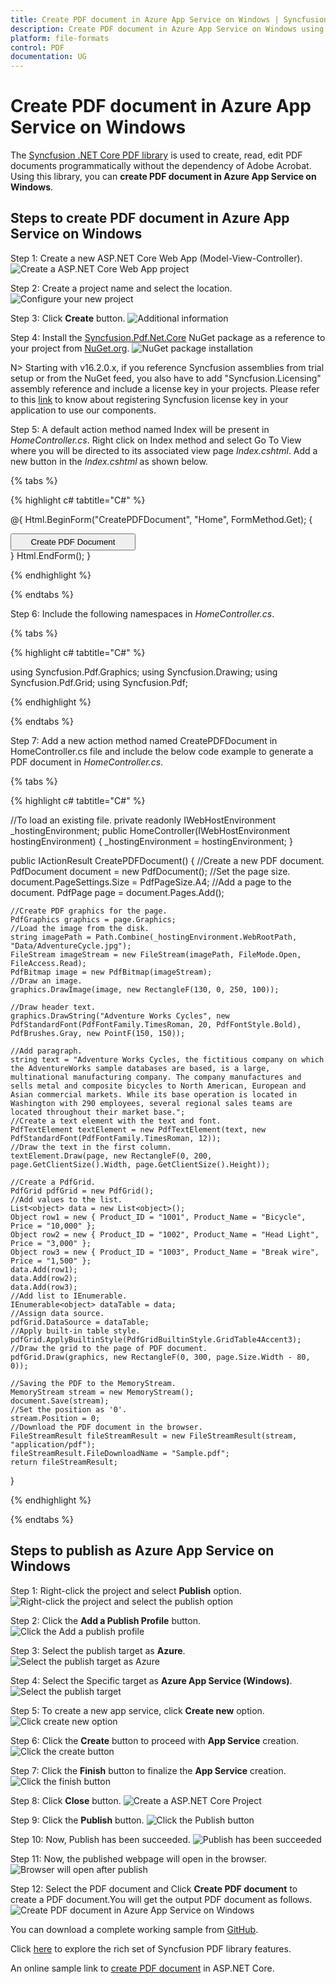 ```yaml
---
title: Create PDF document in Azure App Service on Windows | Syncfusion
description: Create PDF document in Azure App Service on Windows using .NET Core PDF library without the dependency of Adobe Acrobat.
platform: file-formats
control: PDF
documentation: UG
---
```


# Create PDF document in Azure App Service on Windows

The [Syncfusion .NET Core PDF library](https://www.syncfusion.com/document-processing/pdf-framework/net-core) is used to create, read, edit PDF documents programmatically without the dependency of Adobe Acrobat. Using this library, you can **create PDF document in Azure App Service on Windows**.

## Steps to create PDF document in Azure App Service on Windows

Step 1: Create a new ASP.NET Core Web App (Model-View-Controller).
![Create a ASP.NET Core Web App project](Azure_images/Azure_app_service_windows/Create-net-core-web-app.png)

Step 2: Create a project name and select the location.
![Configure your new project](Azure_images/Azure_app_service_windows/project_configuration.png)

Step 3: Click **Create** button. 
![Additional information](Azure_images/Azure_app_service_windows/Framework_selection.png)

Step 4: Install the [Syncfusion.Pdf.Net.Core](https://www.nuget.org/packages/Syncfusion.Pdf.Net.Core/) NuGet package as a reference to your project from [NuGet.org](https://www.nuget.org/).
![NuGet package installation](Azure_images/Azure_app_service_windows/NuGet_package.png)

N> Starting with v16.2.0.x, if you reference Syncfusion assemblies from trial setup or from the NuGet feed, you also have to add "Syncfusion.Licensing" assembly reference and include a license key in your projects. Please refer to this [link](https://help.syncfusion.com/common/essential-studio/licensing/overview) to know about registering Syncfusion license key in your application to use our components.

Step 5: A default action method named Index will be present in *HomeController.cs*. Right click on Index method and select Go To View where you will be directed to its associated view page *Index.cshtml*. Add a new button in the *Index.cshtml* as shown below.

{% tabs %}

{% highlight c# tabtitle="C#" %}

@{
    Html.BeginForm("CreatePDFDocument", "Home", FormMethod.Get);
    {
        <div>
            <input type="submit" value="Create PDF Document" style="width:200px;height:27px" />
        </div>
    }
    Html.EndForm();
}

{% endhighlight %}

{% endtabs %}

Step 6: Include the following namespaces in *HomeController.cs*.

{% tabs %}

{% highlight c# tabtitle="C#" %}

using Syncfusion.Pdf.Graphics;
using Syncfusion.Drawing;
using Syncfusion.Pdf.Grid;
using Syncfusion.Pdf;

{% endhighlight %}

{% endtabs %}

Step 7: Add a new action method named CreatePDFDocument in HomeController.cs file and include the below code example to generate a PDF document in *HomeController.cs*. 

{% tabs %}

{% highlight c# tabtitle="C#" %}

//To load an existing file. 
private readonly IWebHostEnvironment _hostingEnvironment;
public HomeController(IWebHostEnvironment hostingEnvironment)
{
    _hostingEnvironment = hostingEnvironment;
}

public IActionResult CreatePDFDocument()
{
    //Create a new PDF document.
    PdfDocument document = new PdfDocument();
    //Set the page size.
    document.PageSettings.Size = PdfPageSize.A4;
    //Add a page to the document.
    PdfPage page = document.Pages.Add();

    //Create PDF graphics for the page.
    PdfGraphics graphics = page.Graphics;
    //Load the image from the disk.
    string imagePath = Path.Combine(_hostingEnvironment.WebRootPath, "Data/AdventureCycle.jpg");
    FileStream imageStream = new FileStream(imagePath, FileMode.Open, FileAccess.Read);
    PdfBitmap image = new PdfBitmap(imageStream);
    //Draw an image.
    graphics.DrawImage(image, new RectangleF(130, 0, 250, 100));

    //Draw header text. 
    graphics.DrawString("Adventure Works Cycles", new PdfStandardFont(PdfFontFamily.TimesRoman, 20, PdfFontStyle.Bold), PdfBrushes.Gray, new PointF(150, 150));

    //Add paragraph. 
    string text = "Adventure Works Cycles, the fictitious company on which the AdventureWorks sample databases are based, is a large, multinational manufacturing company. The company manufactures and sells metal and composite bicycles to North American, European and Asian commercial markets. While its base operation is located in Washington with 290 employees, several regional sales teams are located throughout their market base.";
    //Create a text element with the text and font.
    PdfTextElement textElement = new PdfTextElement(text, new PdfStandardFont(PdfFontFamily.TimesRoman, 12));
    //Draw the text in the first column.
    textElement.Draw(page, new RectangleF(0, 200, page.GetClientSize().Width, page.GetClientSize().Height));

    //Create a PdfGrid.
    PdfGrid pdfGrid = new PdfGrid();
    //Add values to the list.
    List<object> data = new List<object>();
    Object row1 = new { Product_ID = "1001", Product_Name = "Bicycle", Price = "10,000" };
    Object row2 = new { Product_ID = "1002", Product_Name = "Head Light", Price = "3,000" };
    Object row3 = new { Product_ID = "1003", Product_Name = "Break wire", Price = "1,500" };
    data.Add(row1);
    data.Add(row2);
    data.Add(row3);
    //Add list to IEnumerable.
    IEnumerable<object> dataTable = data;
    //Assign data source.
    pdfGrid.DataSource = dataTable;
    //Apply built-in table style.
    pdfGrid.ApplyBuiltinStyle(PdfGridBuiltinStyle.GridTable4Accent3);
    //Draw the grid to the page of PDF document.
    pdfGrid.Draw(graphics, new RectangleF(0, 300, page.Size.Width - 80, 0));

    //Saving the PDF to the MemoryStream.
    MemoryStream stream = new MemoryStream();
    document.Save(stream);
    //Set the position as '0'.
    stream.Position = 0;
    //Download the PDF document in the browser.
    FileStreamResult fileStreamResult = new FileStreamResult(stream, "application/pdf");
    fileStreamResult.FileDownloadName = "Sample.pdf";
    return fileStreamResult;
}

{% endhighlight %}

{% endtabs %}

## Steps to publish as Azure App Service on Windows 

Step 1: Right-click the project and select **Publish** option.
![Right-click the project and select the publish option](Azure_images/Azure_app_service_windows/Publish_button_screenshot.png)

Step 2: Click the **Add a Publish Profile** button.
![Click the Add a publish profile](Azure_images/Azure_app_service_windows/Publish_profile_screenshot.png)

Step 3: Select the publish target as **Azure**.
![Select the publish target as Azure](Azure_images/Azure_app_service_windows/Select_target.png)

Step 4: Select the Specific target as **Azure App Service (Windows)**.
![Select the publish target](Azure_images/Azure_app_service_windows/Select_azure-app-service-windows.png)

Step 5: To create a new app service, click **Create new** option.
![Click create new option](Azure_images/Azure_app_service_windows/Create_new_app_service.png)

Step 6: Click the **Create** button to proceed with **App Service** creation.
![Click the create button](Azure_images/Azure_app_service_windows/App_service_details.png)

Step 7: Click the **Finish** button to finalize the **App Service** creation.
![Click the finish button](Azure_images/Azure_app_service_windows/Finish_app_service.png)

Step 8: Click **Close** button.
![Create a ASP.NET Core Project](Azure_images/Azure_app_service_windows/profile_creation_success.png)

Step 9: Click the **Publish** button.
![Click the Publish button](Azure_images/Azure_app_service_windows/Publish_app_service.png)

Step 10: Now, Publish has been succeeded.
![Publish has been succeeded](Azure_images/Azure_app_service_windows/Publish_link.png)

Step 11: Now, the published webpage will open in the browser. 
![Browser will open after publish](Azure_images/Azure_app_service_windows/WebView.png)

Step 12: Select the PDF document and Click **Create PDF document** to create a PDF document.You will get the output PDF document as follows.
![Create PDF document in Azure App Service on Windows](Azure_images/Azure_app_service_windows/Output_screenshot.png)

You can download a complete working sample from [GitHub](https://github.com/SyncfusionExamples/PDF-Examples/tree/master/Getting%20Started/Azure/Azure%20App%20Service).

Click [here](https://www.syncfusion.com/document-processing/pdf-framework/net-core) to explore the rich set of Syncfusion PDF library features. 

An online sample link to [create PDF document](https://ej2aspnetcore.azurewebsites.net/aspnetcore/pdf/helloworld#/bootstrap5) in ASP.NET Core. 